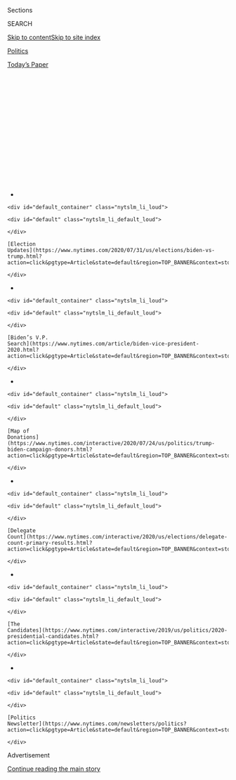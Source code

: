 <div id="app">

<div>

<div>

<div>

<div class="NYTAppHideMasthead css-1q2w90k e1suatyy0">

<div class="section css-ui9rw0 e1suatyy2">

<div class="css-eph4ug er09x8g0">

<div class="css-6n7j50">

</div>

<span class="css-1dv1kvn">Sections</span>

<div class="css-10488qs">

<span class="css-1dv1kvn">SEARCH</span>

</div>

[Skip to content](#site-content)[Skip to site
index](#site-index)

</div>

<div id="masthead-section-label" class="css-1wr3we4 eaxe0e00">

[Politics](https://www.nytimes.com/section/politics)

</div>

<div class="css-10698na e1huz5gh0">

</div>

</div>

<div id="masthead-bar-one" class="section hasLinks css-15hmgas e1csuq9d3">

<div class="css-uqyvli e1csuq9d0">

</div>

<div class="css-1uqjmks e1csuq9d1">

</div>

<div class="css-9e9ivx">

[](https://myaccount.nytimes.com/auth/login?response_type=cookie&client_id=vi)

</div>

<div class="css-1bvtpon e1csuq9d2">

[Today’s
Paper](https://www.nytimes.com/section/todayspaper)

</div>

</div>

</div>

</div>

<div data-aria-hidden="false">

<div id="site-content" data-role="main">

<div>

<div class="css-1aor85t" style="opacity:0.000000001;z-index:-1;visibility:hidden">

<div class="css-1hqnpie">

<div class="css-epjblv">

<span class="css-17xtcya">[Politics](/section/politics)</span><span class="css-x15j1o">|</span><span class="css-fwqvlz">Obama
and Biden’s Relationship Looks Rosy. It Wasn’t Always That
Simple.</span>

</div>

<div class="css-k008qs">

<div class="css-1iwv8en">

<span class="css-18z7m18"></span>

<div>

</div>

</div>

<span class="css-1n6z4y">https://nyti.ms/2KBMDob</span>

<div class="css-1705lsu">

<div class="css-4xjgmj">

<div class="css-4skfbu" data-role="toolbar" data-aria-label="Social Media Share buttons, Save button, and Comments Panel with current comment count" data-testid="share-tools">

  - 
  - 
  - 
  - 
    
    <div class="css-6n7j50">
    
    </div>

  - 
  - 

</div>

</div>

</div>

</div>

</div>

</div>

<div id="NYT_TOP_BANNER_REGION" class="css-13pd83m">

<div>

<div id="styln-elections-notifications-menu" class="section interactive-content interactive-size-medium css-1edisqu">

<div class="css-17ih8de interactive-body">

<div class="nytslm_innerContainer" data-aria-live="polite">

<div class="nytslm_title">

</div>

  - 
    
    <div id="default_container" class="nytslm_li_loud">
    
    <div id="default" class="nytslm_li_default_loud">
    
    </div>
    
    [Election
    Updates](https://www.nytimes.com/2020/07/31/us/elections/biden-vs-trump.html?action=click&pgtype=Article&state=default&region=TOP_BANNER&context=storylines_menu)
    
    </div>

  - 
    
    <div id="default_container" class="nytslm_li_loud">
    
    <div id="default" class="nytslm_li_default_loud">
    
    </div>
    
    [Biden’s V.P.
    Search](https://www.nytimes.com/article/biden-vice-president-2020.html?action=click&pgtype=Article&state=default&region=TOP_BANNER&context=storylines_menu)
    
    </div>

  - 
    
    <div id="default_container" class="nytslm_li_loud">
    
    <div id="default" class="nytslm_li_default_loud">
    
    </div>
    
    [Map of
    Donations](https://www.nytimes.com/interactive/2020/07/24/us/politics/trump-biden-campaign-donors.html?action=click&pgtype=Article&state=default&region=TOP_BANNER&context=storylines_menu)
    
    </div>

  - 
    
    <div id="default_container" class="nytslm_li_loud">
    
    <div id="default" class="nytslm_li_default_loud">
    
    </div>
    
    [Delegate
    Count](https://www.nytimes.com/interactive/2020/us/elections/delegate-count-primary-results.html?action=click&pgtype=Article&state=default&region=TOP_BANNER&context=storylines_menu)
    
    </div>

  - 
    
    <div id="default_container" class="nytslm_li_loud">
    
    <div id="default" class="nytslm_li_default_loud">
    
    </div>
    
    [The
    Candidates](https://www.nytimes.com/interactive/2019/us/politics/2020-presidential-candidates.html?action=click&pgtype=Article&state=default&region=TOP_BANNER&context=storylines_menu)
    
    </div>

  - 
    
    <div id="default_container" class="nytslm_li_loud">
    
    <div id="default" class="nytslm_li_default_loud">
    
    </div>
    
    [Politics
    Newsletter](https://www.nytimes.com/newsletters/politics?action=click&pgtype=Article&state=default&region=TOP_BANNER&context=storylines_menu)
    
    </div>

</div>

</div>

</div>

</div>

</div>

<div id="top-wrapper" class="css-1sy8kpn">

<div id="top-slug" class="css-l9onyx">

Advertisement

</div>

[Continue reading the main
story](#after-top)

<div class="ad top-wrapper" style="text-align:center;height:100%;display:block;min-height:250px">

<div id="top" class="place-ad" data-position="top" data-size-key="top">

</div>

</div>

<div id="after-top">

</div>

</div>

<div id="sponsor-wrapper" class="css-1hyfx7x">

<div id="sponsor-slug" class="css-19vbshk">

Supported by

</div>

[Continue reading the main
story](#after-sponsor)

<div id="sponsor" class="ad sponsor-wrapper" style="text-align:center;height:100%;display:block">

</div>

<div id="after-sponsor">

</div>

</div>

The Long
Run

<div class="css-1vkm6nb ehdk2mb0">

# Obama and Biden’s Relationship Looks Rosy. It Wasn’t Always That Simple.

</div>

<div class="css-79elbk" data-testid="photoviewer-wrapper">

<div class="css-z3e15g" data-testid="photoviewer-wrapper-hidden">

</div>

<div class="css-1a48zt4 ehw59r15" data-testid="photoviewer-children">

![<span class="css-16f3y1r e13ogyst0" data-aria-hidden="true">In Joseph
R. Biden Jr., Barack Obama found a running mate who would conjure the
comforting past and lessen the sense of change. But it was a rocky road
to his
selection.</span><span class="css-cnj6d5 e1z0qqy90" itemprop="copyrightHolder"><span class="css-1ly73wi e1tej78p0">Credit...</span><span><span>Doug
Mills/The New York
Times</span></span></span>](https://static01.nyt.com/images/2019/08/17/us/politics/00BidenObama1/00BidenObama1-articleLarge.jpg?quality=75&auto=webp&disable=upscale)

</div>

</div>

<div class="css-xt80pu e12qa4dv0">

<div class="css-18e8msd">

<div class="css-vp77d3 epjyd6m0">

<div class="css-1baulvz">

By [<span class="css-1baulvz last-byline" itemprop="name">Glenn
Thrush</span>](https://www.nytimes.com/by/glenn-thrush)

</div>

</div>

  - Aug. 16,
    2019

  - 
    
    <div class="css-4xjgmj">
    
    <div class="css-d8bdto" data-role="toolbar" data-aria-label="Social Media Share buttons, Save button, and Comments Panel with current comment count" data-testid="share-tools">
    
      - 
      - 
      - 
      - 
        
        <div class="css-6n7j50">
        
        </div>
    
      - 
      - 
    
    </div>
    
    </div>

</div>

</div>

<div class="section meteredContent css-1r7ky0e" name="articleBody" itemprop="articleBody">

<div class="css-1fanzo5 StoryBodyCompanionColumn">

<div class="css-53u6y8">

WASHINGTON — [Barack
Obama](https://www.nytimes.com/2020/07/23/arts/television/biden-obama-reunion-video.html)
was riding his call for generational change to the Democratic
presidential nomination in the spring of 2008 when he began musing about
potential running mates with aides traveling with him on the trail.

*\[Election 2020:* [*Joe Biden and Barack Obama join forces against
Trump*](https://www.nytimes.com/2020/07/23/us/politics/barack-obama-joe-biden-video.html)*.\]*

“I want somebody with gray in his hair,” [Mr.
Obama](https://www.nytimes.com/2020/04/14/us/politics/obama-endorses-biden.html),
then 46, told one of them. He was thinking about an “older guy,” he told
another.

That older guy, people around the candidate would soon learn, was
[Joseph R. Biden
Jr.](https://www.nytimes.com/2020/07/23/arts/television/biden-obama-reunion-video.html),
65, a has-been to pundits but to Mr. Obama a sweet-spot pick — a policy
heavyweight with limited political horizons, assuming that would ensure
loyalty and minimal drama. Mr. Obama was already phoning Mr. Biden two
or three times a week to solicit advice, and to decide whether the
Delaware senator’s many positive attributes outweighed his singular
liability, a notoriously self-tangling tongue.

Over the next several months, Mr. Obama’s top advisers would present 30
alternatives, all of whom he respectfully considered. But his preference
was clear from the start. When it came time to decide in August, Mr.
Obama chose Mr. Biden over two younger finalists — Tim Kaine, the
governor of Virginia, and Senator Evan Bayh of Indiana, peers in the
mold of Bill Clinton’s choice of Al Gore in 1992.

</div>

</div>

<div class="css-1fanzo5 StoryBodyCompanionColumn">

<div class="css-53u6y8">

“You are the pick of my heart, but Joe is the pick of my head,” Mr.
Obama told Mr. Kaine after he made his choice, according to people with
knowledge of the exchange.

Eleven years later, Mr. Obama’s cautions and calculations have come to
roost.

Mr. Obama, standard-bearer of change but conscious of the racial
dynamics of his candidacy, was wary of asking voters to digest too much
at once. In Mr. Biden, he found a running mate who would conjure the
comforting past and provide experience he did not possess, but would not
maneuver for the presidency from the No. 2 slot.

While Mr. Biden exceeded the first two expectations, he never abandoned
his aspirations for the top job. He has leveraged his steady vice
presidency into a fragile front-runner status in the 2020 primary, at
the even more advanced, and politically vulnerable, age of 76.

What’s more, the choice of Mr. Biden as a hedge against change has left
the demographically and ideologically evolving Democrats profoundly
divided as they desperately seek to unseat President Trump. Even as Mr.
Biden casts himself as the man to complete and cement the Obama legacy,
that legacy has moved to the center of the Democrats’ fractious debate.

While paying homage to Mr. Obama, who remains popular among Democratic
voters, many candidates, including Senators Elizabeth Warren, Bernie
Sanders, Kamala Harris and Cory Booker, are urging the party to move far
beyond his administration’s positions on immigration, criminal justice,
health care, the regulation of banks, the environment, income inequality
and race, which they now view as timid, conservative or dated.

</div>

</div>

<div class="css-1fanzo5 StoryBodyCompanionColumn">

<div class="css-53u6y8">

“You invoke President Obama more than anybody in this campaign. You
can’t do it when it’s convenient and then dodge it when it’s not,” Mr.
Booker said to Mr. Biden during the [most recent Democratic
debate](https://www.nytimes.com/2019/07/31/us/politics/live-updates-democratic-debate.html?module=inline).

The Obama-Biden origin story has been often told, and often
sentimentalized. But a re-examination at this crystallizing moment of
the primary campaign, based on more than two dozen interviews with Obama
and Biden aides and others with knowledge of the relationship, reveals a
more complicated dynamic between the two men, and one that is still
evolving.

</div>

</div>

<div style="max-width:100%;margin:0 auto">

<div class="css-17dprlf" data-id="100000006511370" data-slug="long-run-belt" style="max-width:1050px">

</div>

</div>

<div class="css-1fanzo5 StoryBodyCompanionColumn">

<div class="css-53u6y8">

Mr. Biden and his advisers initially thought he might be a better fit as
Mr. Obama’s secretary of state, and he bridled at the Obama campaign’s
attempt to control his every utterance and personnel move. He exploded
when campaign researchers began asking questions about the private life
of his family, especially his younger son, Hunter.

Mr. Obama, for his part, took a long time to warm to Mr. Biden, and kept
him at arms’ length, and on a leash, in the early days. Up until earlier
this year, he suggested Mr. Biden would be better off sticking with his
vague promise, made during the audition for the vice presidency, that
his short-lived 2008 presidential campaign would be his last.

That has changed: While initially skeptical of Mr. Biden’s decision to
run, Mr. Obama, driven by affection and loyalty, has been more active in
advising his campaign than previously known — going so far as to request
a briefing from the campaign before his friend officially joined the
fray, according to people close to both men.

</div>

</div>

<div class="css-1fanzo5 StoryBodyCompanionColumn">

<div class="css-53u6y8">

“It’s an incredible turn of events, when you think about it,” said Mr.
Bayh, who retired from the Senate in 2011. “The question then was, ‘Do
you happen to fit the moment?’ The question now is, ‘After all these
years, can you turn yourself into an independent source of power, as
opposed to being just a loyal and faithful wingman?’ Only time will
tell.”

</div>

</div>

<div class="css-79elbk" data-testid="photoviewer-wrapper">

<div class="css-z3e15g" data-testid="photoviewer-wrapper-hidden">

</div>

<div class="css-1a48zt4 ehw59r15" data-testid="photoviewer-children">

![<span class="css-16f3y1r e13ogyst0" data-aria-hidden="true">Mr. Biden
in Des Moines in December 2007. In that campaign, some close to him saw
a chance to exorcise the humiliating memories of his failed 1988
bid.</span><span class="css-cnj6d5 e1z0qqy90" itemprop="copyrightHolder"><span class="css-1ly73wi e1tej78p0">Credit...</span><span>Rick
Gershon/Getty
Images</span></span>](https://static01.nyt.com/images/2019/08/17/us/politics/00BidenObama2/merlin_158790564_78c8f85b-842a-4daf-bd11-0905d0307dcf-articleLarge.jpg?quality=75&auto=webp&disable=upscale)

</div>

</div>

<div class="css-1fanzo5 StoryBodyCompanionColumn">

<div class="css-53u6y8">

## A Rocky Start

Mr. Biden ran for president in 2008 because he thought he could do a
better job than anyone else, saw no real downside, and as chairman of
the powerful Senate Foreign Relations Committee wanted to advance a
cherished policy idea: a plan for partitioning Iraq into three ethnic
enclaves.

<div id="NYT_MAIN_CONTENT_1_REGION" class="css-9tf9ac">

<div>

<div id="styln-nfldraft-updates-block" class="section interactive-content interactive-size-medium css-1ftcdic">

<div class="css-17ih8de interactive-body">

<div id="styln-briefing-block" data-asset-id="">

<div class="briefing-block-header-section">

# [Latest Updates: 2020 Election](https://www.nytimes.com/2020/07/31/us/elections/biden-vs-trump.html?action=click&pgtype=Article&state=default&region=MAIN_CONTENT_1&context=storylines_live_updates)

<div class="briefing-block-ts">

Updated 2020-08-01T01:26:45.732Z

</div>

</div>

  - [Kamala Harris, a top vice-presidential contender, confronts double
    standards.](https://www.nytimes.com/2020/07/31/us/elections/biden-vs-trump.html?action=click&pgtype=Article&state=default&region=MAIN_CONTENT_1&context=storylines_live_updates#link-29fdff45)
  - [Karen Bass and Susan Rice are rising on Biden’s vice-presidential
    shortlist.](https://www.nytimes.com/2020/07/31/us/elections/biden-vs-trump.html?action=click&pgtype=Article&state=default&region=MAIN_CONTENT_1&context=storylines_live_updates#link-13ec3d9c)
  - [Trump says Russian bounties to kill U.S. troops ‘never took
    place.’](https://www.nytimes.com/2020/07/31/us/elections/biden-vs-trump.html?action=click&pgtype=Article&state=default&region=MAIN_CONTENT_1&context=storylines_live_updates#link-49e9a016)

<div class="briefing-block-footer">

<div class="briefing-block-footer-meta">

[See more
updates](https://www.nytimes.com/2020/07/31/us/elections/biden-vs-trump.html?action=click&pgtype=Article&state=default&region=MAIN_CONTENT_1&context=storylines_live_updates)

</div>

</div>

</div>

</div>

</div>

</div>

</div>

“He felt a responsibility to do it,” recalled Ted Kaufman, one of Mr.
Biden’s oldest friends and advisers. “He looked around at the potential
people who would run, and he concluded, ‘It’s my time to run.’ It wasn’t
a complex set of decisions. If he lost, he lost.”

Others in Mr. Biden’s orbit discerned a deeper motive: Here was his
final chance to exorcise the humiliating memories of a promising 1988
campaign demolished by reports he had plagiarized speeches.

\[*Read more about* [*how Joe Biden’s ’88 campaign fell
apart*](https://www.nytimes.com/2019/06/03/us/politics/biden-1988-presidential-campaign.html)*.*\]

Mr. Biden drove his 2008 campaign from the lot directly into a pothole.
On the eve of its rollout, in January 2007, he told a reporter for The
New York Observer that Mr. Obama was “the first mainstream
African-American who is articulate and bright and clean and a
nice-looking guy.” Mr. Biden did not bother to tell any of his aides
that the interview had gone catastrophically wrong.

Mr. Obama laughed it off. But it did little to improve his overall
impression of Mr. Biden as condescending to him, forged when Mr. Obama
was assigned to the Foreign Relations Committee shortly after being
elected to the Senate in 2004. During their first private meeting, Mr.
Biden suggested the two men have dinner, and offered to pick up the
bill.

The freshman senator, who was earning millions from his memoirs, shot
back that he could afford to pay, according to Mr. Biden’s retelling of
the episode in his own autobiography.

</div>

</div>

<div class="css-1fanzo5 StoryBodyCompanionColumn">

<div class="css-53u6y8">

Their relationship had nowhere to go but up, and as the 2008 primary
race rolled on, it did. Mr. Biden’s witty self-confidence and command of
policy at the debates elicited admiration from Mr. Obama, who struggled
with the format despite his greater oratorical gifts. Over time, Mr.
Obama dropped his guard a bit, and Mr. Biden treated him respectfully on
the debate stage.

A little too respectfully, in the eyes of one particular ally of Hillary
Clinton, who was also seeking the nomination. At one of the final
debates before the Iowa caucuses, Mr. Biden and Christopher Dodd, the
Connecticut senator who shared a plane with his friend Mr. Biden to cut
costs on their shoestring campaigns, were approached by Mr. Clinton.

“You know, I really thought you guys would do a better job pointing out
Obama’s lack of experience,” Mr. Dodd recalled Mr. Clinton
saying.

</div>

</div>

<div class="css-79elbk" data-testid="photoviewer-wrapper">

<div class="css-z3e15g" data-testid="photoviewer-wrapper-hidden">

</div>

<div class="css-1a48zt4 ehw59r15" data-testid="photoviewer-children">

<div class="css-1xdhyk6 erfvjey0">

<span class="css-1ly73wi e1tej78p0">Image</span>

<div class="css-zjzyr8">

<div data-testid="lazyimage-container" style="height:257.77777777777777px">

</div>

</div>

</div>

<span class="css-16f3y1r e13ogyst0" data-aria-hidden="true">From left,
Hillary Clinton, Mr. Biden and Senator Chris Dodd during the final
debate before the Iowa
caucus.</span><span class="css-cnj6d5 e1z0qqy90" itemprop="copyrightHolder"><span class="css-1ly73wi e1tej78p0">Credit...</span><span>Charlie
Neibergall/Associated Press</span></span>

</div>

</div>

<div class="css-1fanzo5 StoryBodyCompanionColumn">

<div class="css-53u6y8">

Mr. Biden managed just 4 percent of the vote in Iowa on the night of
Jan. 3, 2008. His communications adviser, Larry Rasky, suggested he
soldier on in New Hampshire, and the candidate wavered for a moment. But
his sister, Valerie Owens Biden, shot it down, and he dropped out.

Mr. Biden slipped back to the Senate, and seemed at peace. Shortly after
dropping out, he approached Mr. Bayh, who had briefly considered running
for president, in the Senate gym. “You were a whole hell of a lot
smarter than I was\!” Mr. Biden said, according to Mr. Bayh. “I never
had a goddamn chance\!”

Plus there was the pull of the Senate. One hallmark of the generational
difference between Mr. Biden and Mr. Obama was in their view of the
place. The younger man saw it as a steppingstone. Mr. Biden had spent 36
years of his life there, and shared a bygone belief that the ability to
work a single, stable job was at the heart of the American dream.

</div>

</div>

<div class="css-1fanzo5 StoryBodyCompanionColumn">

<div class="css-53u6y8">

For all that, Mr. Biden had begun to hold what’s-next strategy sessions
at his home in Delaware, known as the “The Lake” house with Mr. Kaufman,
his adviser; his sister; his older son, Beau; and his two most trusted
political advisers, Mike Donilon and John Marttila. In his increasingly
frequent phone calls, Mr. Obama suggested that he was trying to figure
out “a way to get you into my administration one way or another,”
according to a former Biden aide. The Biden team discussed the
possibility that he might be tapped to be secretary of state, said a
person involved in some of the talks.

It was around that time, in February or March, that Mr. Donilon raised
the idea of the vice presidency. Mr. Biden, according to two people in
his orbit, initially dismissed the idea, saying he had no interest in
being anyone’s “second banana.”

“It wasn’t that easy for him to move on,” said Terrell McSweeny, a
longtime Biden policy adviser. Still, “he was starting to ask himself,
‘What can I do that will make the biggest difference for my country?’”

Mr. Biden did not dissuade his people from exploring the
opportunity.

</div>

</div>

<div class="css-79elbk" data-testid="photoviewer-wrapper">

<div class="css-z3e15g" data-testid="photoviewer-wrapper-hidden">

</div>

<div class="css-1a48zt4 ehw59r15" data-testid="photoviewer-children">

<div class="css-1xdhyk6 erfvjey0">

<span class="css-1ly73wi e1tej78p0">Image</span>

<div class="css-zjzyr8">

<div data-testid="lazyimage-container" style="height:257.77777777777777px">

</div>

</div>

</div>

<span class="css-16f3y1r e13ogyst0" data-aria-hidden="true">Mr. Biden
with his son Beau at the 2008 Democratic convention. Mr. Obama’s
advisers were impressed with Mr. Biden’s ease and affection with his
family.</span><span class="css-cnj6d5 e1z0qqy90" itemprop="copyrightHolder"><span class="css-1ly73wi e1tej78p0">Credit...</span><span>Damon
Winter/The New York Times</span></span>

</div>

</div>

<div class="css-1fanzo5 StoryBodyCompanionColumn">

<div class="css-53u6y8">

## A Difficult Decision

By the summer, Mr. Obama’s two top strategists, David Plouffe and David
Axelrod, had Mr. Biden at the top of their list. The choice was not just
about politics and optics. Mr. Obama, confident to the point of
cockiness about his political chops, was privately expressing anxiety
about his ability to govern — conceding that Mrs. Clinton, his chief
rival for the nomination, had made valid points about his inexperience.

“He needed somebody in the Situation Room, and somebody who would deal
with Mitch so he wouldn’t have to,” said Mr. Axelrod, referring to Mitch
McConnell, the combative Senate Republican leader.

Mr. Biden’s relationship with Mr. McConnell would come with its own
complications. In late 2012, Mr. Obama tapped his vice president to
negotiate one-on-one with Mr. McConnell what was known as the “fiscal
cliff,” a budget-cutting deal.

</div>

</div>

<div class="css-1fanzo5 StoryBodyCompanionColumn">

<div class="css-53u6y8">

It produced one previously unreported incident that left White House and
Senate staff scratching their heads: During a follow-up meeting in the
Oval Office in early 2013, Mr. McConnell ruled out a big deal before the
2014 midterms, when he would be running for re-election in Kentucky. Mr.
Biden responded by saying, “Mitch, we want to see you come back,” an
off-the-cuff endorsement of one of their biggest adversaries.

“That was Joe Biden being Joe Biden,” said Harry Reid, then the Senate
Democratic leader, who was in the room, adding that it was an attempt to
put Mr. McConnell at ease.

One of the first decisions Mr. Obama’s search team made was to exclude
Mrs. Clinton from consideration, despite a tepid public claim that she
was in the running. The protracted primary fight had simply been too
bitter, and the president would soon offer her the State Department, to
put her near, but not so very near, the seat of power.

The extended list of hopefuls included Ohio’s governor, Ted Strickland;
a moderate Texas congressman, Chet Edwards; and Mark Warner, a former
governor of Virginia who was running for Senate that year. Kathleen
Sebelius, the progressive governor of Kansas, was added later to
compensate for the gender imbalance. In the end, however, it came down
to Mr. Biden and two men who would have represented generational change:
Mr. Bayh, then 52, and Mr. Kaine,
50.

</div>

</div>

<div class="css-79elbk" data-testid="photoviewer-wrapper">

<div class="css-z3e15g" data-testid="photoviewer-wrapper-hidden">

</div>

<div class="css-1a48zt4 ehw59r15" data-testid="photoviewer-children">

<div class="css-1xdhyk6 erfvjey0">

<span class="css-1ly73wi e1tej78p0">Image</span>

<div class="css-zjzyr8">

<div data-testid="lazyimage-container" style="height:257.77777777777777px">

</div>

</div>

</div>

<span class="css-16f3y1r e13ogyst0" data-aria-hidden="true">Gov. Tim
Kaine of Virginia with Mr. Obama in June 2008. “You are the pick of my
heart, but Joe is the pick of my head,” Mr. Obama told Mr. Kaine after
he made his
choice.</span><span class="css-cnj6d5 e1z0qqy90" itemprop="copyrightHolder"><span class="css-1ly73wi e1tej78p0">Credit...</span><span>Mandel
Ngan/Agence France-Presse — Getty Images</span></span>

</div>

</div>

<div class="css-1fanzo5 StoryBodyCompanionColumn">

<div class="css-53u6y8">

It was indicative of Mr. Obama’s unsentimental approach that his
personal favorite, Mr. Kaine, finished third. The nominee viewed him as
too young and too unschooled in foreign affairs to help him in the
campaign or White House. Mr. Obama was also deeply worried about a
backlash against a black man at the top of the ticket, and believed that
an older white running mate would ease fears in battleground states like
Pennsylvania, Michigan and Indiana that he had lost in the primaries.

“Barack Hussein Obama is change enough for most people,” Mr. Obama said
of passing over Mr. Kaine, according to Mr. Axelrod.

</div>

</div>

<div class="css-1fanzo5 StoryBodyCompanionColumn">

<div class="css-53u6y8">

In late July, Mr. Plouffe and Mr. Axelrod embarked on a one-day trip
from the campaign’s Chicago headquarters to audition all three, starting
with Mr. Biden in Delaware.

“Basically I said, ‘Forgive me for being so blunt, but how do we know
you know how to shut up?’” Mr. Axelrod recalled asking. “An hour later,
he finished answering. So I asked him another question.”

*\[*[*Joe Biden has a long history of verbal flubs and gaffes. And he
knows
it.*](https://www.nytimes.com/2019/08/12/us/politics/joe-biden-gaffes.html?action=click&module=Intentional&pgtype=Article)*\]*

Mr. Biden was candid about his struggle to maintain verbal discipline,
and he repeatedly interrupted himself to ask, “Am I making sense?” But
the quantity of his advice was offset by its quality. Mr. Obama’s
political magi were especially impressed with his insights into the
Republican nominee, Senator John McCain.

The former Navy pilot valued unpredictability, Mr. Biden said,
anticipating Mr. McCain’s selection of Sarah Palin as his running mate
and Mr. McCain’s disastrous decision to suspend his campaign that fall
to focus on the global financial crisis.

What most impressed Mr. Obama’s advisers, however, was Mr. Biden’s ease
with his family; he was comfortable expressing affection to his wife and
grown children in a way that most politicians, including Mr. Obama, were
not.

The intensity of those bonds would become apparent after Mr. Obama
picked Mr. Biden, and campaign researchers uncovered potential public
relations problems stemming from Mr. Biden’s son Hunter, including
complications from his lobbying work and indications of marital, legal
and substance-abuse problems. (Those issues were examined in detail by
The New Yorker [earlier this
year.](https://www.newyorker.com/magazine/2019/07/08/will-hunter-biden-jeopardize-his-fathers-campaign))

When an Obama campaign official flagged the issue, Mr. Biden grew angry
and warned, “Keep my family out of this.” The issue was dropped,
according to a person involved in the vetting
process.

</div>

</div>

<div class="css-79elbk" data-testid="photoviewer-wrapper">

<div class="css-z3e15g" data-testid="photoviewer-wrapper-hidden">

</div>

<div class="css-1a48zt4 ehw59r15" data-testid="photoviewer-children">

<div class="css-1xdhyk6 erfvjey0">

<span class="css-1ly73wi e1tej78p0">Image</span>

<div class="css-zjzyr8">

<div data-testid="lazyimage-container" style="height:257.77777777777777px">

</div>

</div>

</div>

<span class="css-16f3y1r e13ogyst0" data-aria-hidden="true">Senator Evan
Bayh of Indiana and Mr. Obama in July 2008. Mr. Obama was warned that
picking Mr. Bayh would guarantee his Senate seat would flip
Republican.</span><span class="css-cnj6d5 e1z0qqy90" itemprop="copyrightHolder"><span class="css-1ly73wi e1tej78p0">Credit...</span><span>Michael
Conroy/Associated Press</span></span>

</div>

</div>

<div class="css-1fanzo5 StoryBodyCompanionColumn">

<div class="css-53u6y8">

The talk later in the day with Mr. Bayh, who was vacationing at the tony
Greenbrier resort in West Virginia with his wife and young children, did
not go well. The visitors caught him barefoot, emerging from a shower —
and assumed it was an attempt to appear Kennedyesque. In reality, Mr.
Bayh was less diffident than disoriented by being thrust into the
national spotlight.

Mr. Bayh had another major liability. Mr. Reid, the Senate Democratic
leader, had advised Mr. Obama that picking Mr. Bayh would guarantee his
Senate seat would flip Republican — which could imperil the new
president’s legislative agenda. Mr. Biden’s seat in Democratic Delaware
was much safer.

The meeting with Mr. Kaine in Richmond was respectful, friendly and a
bit bittersweet. (Eight years later, Mr. Kaine would be Mrs. Clinton’s
running mate in the losing campaign against Mr. Trump.)

In early August, Mr. Obama arranged to have Mr. Biden quietly shuttled
to his suite at the Graves 601 Hotel in Minneapolis, where he was
campaigning. The conversation lasted well into the night.

Mr. Obama agreed that Mr. Biden would be the final person he spoke to
before making a big decision, and the two men would have weekly lunches.
Mr. Biden also made a loyalty pledge that would become the basis of
their deeper personal bond. “You make a decision, and I will follow it
to my death,” Mr. Biden said, according to Mr. Kaufman.

At some point, Mr. Biden also told Obama aides that “Barack would never
have to worry” about him positioning himself for another presidential
run. He was too old, he told them, and he viewed his new job as a
capstone, not a catapult. But while both sides assumed that vow covered
the duration of Mr. Obama’s presidency, what might happen after that was
never explicitly stated.

</div>

</div>

<div class="css-1fanzo5 StoryBodyCompanionColumn">

<div class="css-53u6y8">

Mr. Biden was the only one of the finalists to make such a promise.
“That was helpful,” Mr. Plouffe said.

Before parting, Mr. Obama popped a surprise, intended to test Mr.
Biden’s commitment to being a wingman: “Would you prefer being
secretary of state to vice president?” he asked.

Mr. Biden chose the latter. Mr. Obama formally offered him the job after
he flew back to Washington. Neither man has ever spoken publicly about
exactly what was said, but one Biden aide who was watching the little
red switchboard light for the senator’s private line said it stayed on
too long for it to have simply been a perfunctory call of
congratulations.

</div>

</div>

<div class="css-79elbk" data-testid="photoviewer-wrapper">

<div class="css-z3e15g" data-testid="photoviewer-wrapper-hidden">

</div>

<div class="css-1a48zt4 ehw59r15" data-testid="photoviewer-children">

<div class="css-1xdhyk6 erfvjey0">

<span class="css-1ly73wi e1tej78p0">Image</span>

<div class="css-zjzyr8">

<div data-testid="lazyimage-container" style="height:257.77777777777777px">

</div>

</div>

</div>

<span class="css-16f3y1r e13ogyst0" data-aria-hidden="true">In
discussions about the 2020 campaign, Mr. Obama has expressed frustration
to Mr. Biden that his closest advisers are too old and out of touch with
the current political
climate.</span><span class="css-cnj6d5 e1z0qqy90" itemprop="copyrightHolder"><span class="css-1ly73wi e1tej78p0">Credit...</span><span>Al
Drago/The New York Times</span></span>

</div>

</div>

<div class="css-1fanzo5 StoryBodyCompanionColumn">

<div class="css-53u6y8">

## A Protective Partner

The next eight years are the stuff of buddy-movie lore — “a shotgun
marriage that gradually turned into a love story,” in Mr. Axelrod’s
telling.

Still, Mr. Biden’s simmering ambition was a source of unease for both
men. Mr. Plouffe shut down an early move made by Mr. Biden as vice
president to assemble a presidential team-in-waiting, blocking Mr.
Biden’s attempts to court the party’s West Coast fund-raising elite
and rejecting an attempt to hire Kevin Sheekey, a veteran Democratic
operative.

In 2016, Mr. Obama quietly pressured Mr. Biden to sit out the race,
partly because he believed Mrs. Clinton had a better chance of building
on his agenda, and partly because he thought Mr. Biden was in no shape
emotionally following the illness and death of his son Beau in May 2015.

</div>

</div>

<div class="css-1fanzo5 StoryBodyCompanionColumn">

<div class="css-53u6y8">

By now, the line between heart and head, between the personal and
political, so clear a decade ago, has blurred completely.

The two men spoke at least a half dozen times before Mr. Biden decided
to run, and Mr. Obama took pains to cast his doubts about the campaign
in personal terms.

“You don’t have to do this, Joe, you really don’t,” Mr. Obama told Mr.
Biden earlier this year, according to a person familiar with the
exchange.

Mr. Biden — who thinks he could have defeated Donald Trump four years
ago — responded by telling Mr. Obama he could never forgive himself if
he turned down a second shot at Mr. Trump.

Mr. Obama has said he will not make an endorsement in the primary, and
has offered every candidate his counsel. But he has taken an active
interest in the inner workings of his friend’s campaign, to an extent
beyond anything offered to other candidates.

In his interactions with Mr. Biden — the pair had a quiet lunch in
Washington last month — Mr. Obama has hammered away at the need for his
campaign to expand his aging inner circle.

He has communicated his frustration that Mr. Biden’s closest advisers
are too old and out of touch with the current political climate — urging
him to include more younger aides, according to three Democrats with
direct knowledge of the discussion.

</div>

</div>

<div class="css-1fanzo5 StoryBodyCompanionColumn">

<div class="css-53u6y8">

In March, Mr. Obama took the unusual step of summoning Mr. Biden’s top
campaign advisers, including the former White House communications
director Anita Dunn and Mr. Biden’s longtime spokeswoman, Kate
Bedingfield, to his Washington office for a briefing on the campaign’s
digital and communications strategy with members of his own staff,
including his senior adviser, Eric Schultz.

When they were done, Mr. Obama offered a pointed reminder, according to
two people with knowledge of his comments:

Win or lose, they needed to make sure Mr. Biden did not “embarrass
himself” or “damage his legacy” during the
campaign.

</div>

</div>

<div style="max-width:100%;margin:0 auto">

<div class="css-17dprlf" data-id="100000006511368" data-slug="long-run-footer" style="max-width:1050px">

</div>

</div>

</div>

<div>

</div>

<div>

</div>

<div id="NYT_BELOW_MAIN_CONTENT_REGION">

<div>

<div id="STLYN_guide_v1_STYLN_guide_a" class="section css-l08pwh interactive-content interactive-size-medium">

<div class="css-17ih8de interactive-body">

<div class="g-story g-freebird g-max-limit" data-preview-slug="styln-scroll-guide">

</div>

<div id="g-electionguide-id" class="g-electionguide">

<div class="g-electionguide-container">

<div class="g-electionguide-wrapper">

<div class="g-electionguide-logo">

</div>

# Our 2020 Election Guide

Updated July 31, 2020

  - 
    
    -----
    
    ## The Latest
    
      - President Trump’s assault on the Postal Service is intersecting
        with his attacks on mail-in voting. [Voting rights groups say it
        is a recipe for
        disaster.](https://www.nytimes.com/2020/07/31/us/politics/trump-usps-mail-delays.html?action=click&pgtype=Article&state=default&region=BELOW_MAIN_CONTENT&context=storylines_guide)

  - 
    
    -----
    
    ## Biden’s V.P. Search
    
      - [Here are 13
        women](https://www.nytimes.com/article/biden-vice-president-2020.html?action=click&pgtype=Article&state=default&region=BELOW_MAIN_CONTENT&context=storylines_guide)
        who have been under consideration to be Joe Biden’s running
        mate, and why each might be chosen — and might not be.

  - 
    
    -----
    
    ## Keep Up With Our Coverage
    
      - Get an
        [email](https://www.nytimes.com/newsletters/politics?action=click&pgtype=Article&state=default&region=BELOW_MAIN_CONTENT&context=storylines_guide)
        recapping the day’s news
    
    <!-- end list -->
    
      - Download our mobile app on
        [iOS](https://apps.apple.com/us/app/nytimes/id284862083?ls=1&mat_click_id=5c79ae7455014fd1bd66b5610c05b8f2-20191112-16948&referrer=mat_click_id%3D5c79ae7455014fd1bd66b5610c05b8f2-20191112-16948%26link_click_id%3D722930677036718082)
        and
        [Android](http://a.localytics.com/android?id=com.nytimes.android&referrer=utm_source%3Dother_nyt_mobile_web%26utm_medium%3DWeb%2520page%26utm_term%3DGeneral%2520Mobile%2520Page%26utm_campaign%3DNYT%2520Mobile%2520General%2520Page)
        and turn on Breaking News and Politics alerts

</div>

</div>

</div>

</div>

</div>

</div>

</div>

<div>

</div>

<div>

<div id="bottom-wrapper" class="css-1ede5it">

<div id="bottom-slug" class="css-l9onyx">

Advertisement

</div>

[Continue reading the main
story](#after-bottom)

<div id="bottom" class="ad bottom-wrapper" style="text-align:center;height:100%;display:block;min-height:90px">

</div>

<div id="after-bottom">

</div>

</div>

</div>

</div>

</div>

## Site Index

<div>

</div>

## Site Information Navigation

  - [© <span>2020</span> <span>The New York Times
    Company</span>](https://help.nytimes.com/hc/en-us/articles/115014792127-Copyright-notice)

<!-- end list -->

  - [NYTCo](https://www.nytco.com/)
  - [Contact
    Us](https://help.nytimes.com/hc/en-us/articles/115015385887-Contact-Us)
  - [Work with us](https://www.nytco.com/careers/)
  - [Advertise](https://nytmediakit.com/)
  - [T Brand Studio](http://www.tbrandstudio.com/)
  - [Your Ad
    Choices](https://www.nytimes.com/privacy/cookie-policy#how-do-i-manage-trackers)
  - [Privacy](https://www.nytimes.com/privacy)
  - [Terms of
    Service](https://help.nytimes.com/hc/en-us/articles/115014893428-Terms-of-service)
  - [Terms of
    Sale](https://help.nytimes.com/hc/en-us/articles/115014893968-Terms-of-sale)
  - [Site
    Map](https://spiderbites.nytimes.com)
  - [Help](https://help.nytimes.com/hc/en-us)
  - [Subscriptions](https://www.nytimes.com/subscription?campaignId=37WXW)

</div>

</div>

</div>

</div>
